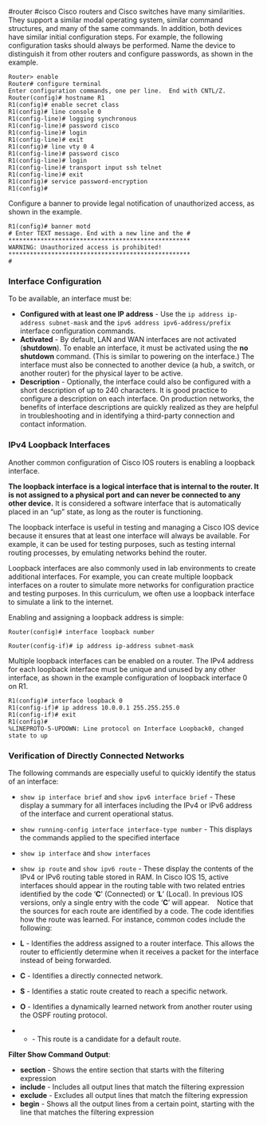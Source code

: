#router #cisco
Cisco routers and Cisco switches have many similarities. They support a similar modal operating system, similar command structures, and many of the same commands. In addition, both devices have similar initial configuration steps. For example, the following configuration tasks should always be performed. Name the device to distinguish it from other routers and configure passwords, as shown in the example.

```
Router> enable
Router# configure terminal
Enter configuration commands, one per line.  End with CNTL/Z.
Router(config)# hostname R1
R1(config)# enable secret class
R1(config)# line console 0
R1(config-line)# logging synchronous
R1(config-line)# password cisco
R1(config-line)# login
R1(config-line)# exit
R1(config)# line vty 0 4
R1(config-line)# password cisco
R1(config-line)# login
R1(config-line)# transport input ssh telnet
R1(config-line)# exit
R1(config)# service password-encryption
R1(config)#
```

Configure a banner to provide legal notification of unauthorized access, as shown in the example.

```
R1(config)# banner motd 
# Enter TEXT message. End with a new line and the # *************************************************** 
WARNING: Unauthorized access is prohibited! *************************************************** 
#
```

### Interface Configuration

To be available, an interface must be:

-   **Configured with at least one IP address** - Use the `ip address ip-address subnet-mask` and the `ipv6 address ipv6-address/prefix` interface configuration commands.
-   **Activated** - By default, LAN and WAN interfaces are not activated (**shutdown**). To enable an interface, it must be activated using the **no shutdown** command. (This is similar to powering on the interface.) The interface must also be connected to another device (a hub, a switch, or another router) for the physical layer to be active.
-   **Description** - Optionally, the interface could also be configured with a short description of up to 240 characters. It is good practice to configure a description on each interface. On production networks, the benefits of interface descriptions are quickly realized as they are helpful in troubleshooting and in identifying a third-party connection and contact information.

### IPv4 Loopback Interfaces

Another common configuration of Cisco IOS routers is enabling a loopback interface.

**The loopback interface is a logical interface that is internal to the router. It is not assigned to a physical port and can never be connected to any other device.** It is considered a software interface that is automatically placed in an “up” state, as long as the router is functioning.

The loopback interface is useful in testing and managing a Cisco IOS device because it ensures that at least one interface will always be available. For example, it can be used for testing purposes, such as testing internal routing processes, by emulating networks behind the router.

Loopback interfaces are also commonly used in lab environments to create additional interfaces. For example, you can create multiple loopback interfaces on a router to simulate more networks for configuration practice and testing purposes. In this curriculum, we often use a loopback interface to simulate a link to the internet.

Enabling and assigning a loopback address is simple:

```Router(config)# interface loopback number ```

```Router(config-if)# ip address ip-address subnet-mask ```

Multiple loopback interfaces can be enabled on a router. The IPv4 address for each loopback interface must be unique and unused by any other interface, as shown in the example configuration of loopback interface 0 on R1.

```
R1(config)# interface loopback 0
R1(config-if)# ip address 10.0.0.1 255.255.255.0
R1(config-if)# exit
R1(config)#
%LINEPROTO-5-UPDOWN: Line protocol on Interface Loopback0, changed state to up
```

### Verification of Directly Connected Networks

The following commands are especially useful to quickly identify the status of an interface:

-   `show ip interface brief` and `show ipv6 interface brief` - These display a summary for all interfaces including the IPv4 or IPv6 address of the interface and current operational status.
-   `show running-config interface interface-type number` - This displays the commands applied to the specified interface
- `show ip interface` and `show interfaces`
- `show ip route` and `show ipv6 route` - These display the contents of the IPv4 or IPv6 routing table stored in RAM. In Cisco IOS 15, active interfaces should appear in the routing table with two related entries identified by the code ‘**C**’ (Connected) or ‘**L**’ (Local). In previous IOS versions, only a single entry with the code ‘**C**’ will appear.
 
 Notice that the sources for each route are identified by a code. The code identifies how the route was learned. For instance, common codes include the following:

- **L** - Identifies the address assigned to a router interface. This allows the router to efficiently determine when it receives a packet for the interface instead of being forwarded.
- **C** - Identifies a directly connected network.
- **S** - Identifies a static route created to reach a specific network.
- **O** - Identifies a dynamically learned network from another router using the OSPF routing protocol.
- * - This route is a candidate for a default route.

**Filter Show Command Output**:
- **section** - Shows the entire section that starts with the filtering expression
- **include** - Includes all output lines that match the filtering expression
- **exclude** - Excludes all output lines that match the filtering expression
- **begin** - Shows all the output lines from a certain point, starting with the line that matches the filtering expression

